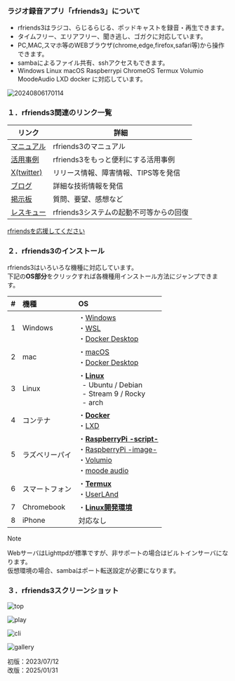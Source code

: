 ### ラジオ録音アプリ「rfriends3」について  
  
* rfriends3はラジコ、らじるらじる、ポッドキャストを録音・再生できます。
* タイムフリー、エリアフリー、聞き逃し、ゴガクに対応しています。  
* PC,MAC,スマホ等のWEBブラウザ(chrome,edge,firefox,safari等)から操作できます。
* sambaによるファイル共有、sshアクセスもできます。
* Windows Linux macOS Raspberrypi ChromeOS Termux Volumio MoodeAudio LXD docker に対応しています。  
  
![20240806170114](https://github.com/user-attachments/assets/2c40c57d-7ae4-4eee-811e-cb6c28f112f0)   
  
### １．rfriends3関連のリンク一覧    
  
|リンク|詳細|  
|---|---|  
|[マニュアル](manual/index.html)|rfriends3のマニュアル|  
|[活用事例](https://rfriends.hatenablog.com/entry/2024/08/14/113233)|rfriends3をもっと便利にする活用事例|  
|[X(twitter)](https://twitter.com/rfriends2017)|リリース情報、障害情報、TIPS等を発信|  
|[ブログ](https://rfriends.hatenablog.com/)|詳細な技術情報を発信|  
|[掲示板](http://ceres.s501.xrea.com/wforum/wforum.cgi)|質問、要望、感想など|  
|[レスキュー](manual/rescue.html)|rfriends3システムの起動不可等からの回復|  

[rfriendsを応援してください](donation.html)  
  
### ２．rfriends3のインストール  
  
rfriends3はいろいろな機種に対応しています。  
下記の**OS部分**をクリックすれば各機種用インストール方法にジャンプできます。  　

|#  |機種        |OS|
|:--:|:------  | :-------------------------------------- |
| 1| Windows   |・[Windows](distro/windows.md)<br>・[WSL](distro/wsl.md)<br>・[Docker Desktop](distro/docker.md)| 
| 2| mac     |・[macOS](distro/macos.md)<br>・[Docker Desktop](distro/docker.md)|
| 3| Linux     |・[**Linux**](distro/rfriends3_core.md)<br>&nbsp; - Ubuntu / Debian<br>&nbsp; - Stream 9 / Rocky<br>&nbsp; - arch| 
| 4| コンテナ   |・[**Docker**](distro/docker.md)<br>・[LXD](distro/lxd.md)|
| 5| ラズベリーパイ  |・[**RaspberryPi -script-**](distro/raspberrypi.md)<br>・[RaspberryPi -image-](distro/raspi_image.md)<br>・[Volumio](distro/volumio.md)<br>・[moode audio](distro/moode.md)| 
| 6| スマートフォン |・[**Termux**](distro/termux.md)<br>・[UserLAnd](distro/userland.md)|
| 7| Chromebook  |・[**Linux開発環境**](distro/chromeos.md)| 
| 8| iPhone       |対応なし|

   
> [!NOTE]
> WebサーバはLighttpdが標準ですが、非サポートの場合はビルトインサーバになります。  
> 仮想環境の場合、sambaはポート転送設定が必要になります。  
  
### ３．rfriends3スクリーンショット  
  
![top](https://github.com/user-attachments/assets/5d621f57-425f-4fcd-9448-a816ededd8dc)
  
![play](https://github.com/user-attachments/assets/8bf5cdd9-9702-412b-8165-8cbab928941a)
  
![cli](https://github.com/user-attachments/assets/3e0df727-f70d-4e05-82b2-2b502c56b993)
  
![gallery](https://github.com/user-attachments/assets/fed28352-0636-472e-9015-51abea05e17a)  
  
初版：2023/07/12  
改版：2025/01/31  
  

